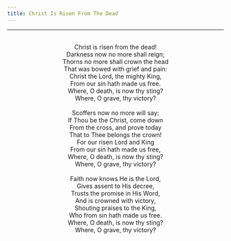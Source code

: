```yaml
---
title: Christ Is Risen From The Dead
---
```


---
<center>
<br/>
Christ is risen from the dead!<br/>
Darkness now no more shall reign;<br/>
Thorns no more shall crown the head<br/>
That was bowed with grief and pain:<br/>
Christ the Lord, the mighty King,<br/>
From our sin hath made us free.<br/>
Where, O death, is now thy sting?<br/>
Where, O grave, thy victory?<br/>
<br/>
Scoffers now no more will say:<br/>
If Thou be the Christ, come down<br/>
From the cross, and prove today<br/>
That to Thee belongs the crown!<br/>
For our risen Lord and King<br/>
From our sin hath made us free,<br/>
Where, O death, is now thy sting?<br/>
Where, O grave, thy victory?<br/>
<br/>
Faith now knows He is the Lord,<br/>
Gives assent to His decree,<br/>
Trusts the promise in His Word,<br/>
And is crowned with victory,<br/>
Shouting praises to the King,<br/>
Who from sin hath made us free.<br/>
Where, O death, is now thy sting?<br/>
Where, O grave, thy victory?<br/>

</center>